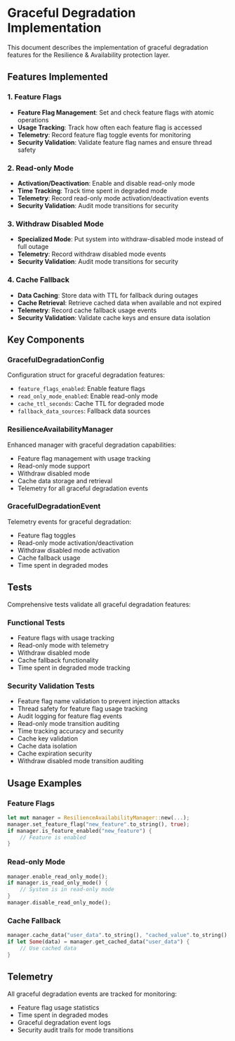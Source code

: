 # Graceful Degradation Implementation

This document describes the implementation of graceful degradation features for the Resilience & Availability protection layer.

## Features Implemented

### 1. Feature Flags
- **Feature Flag Management**: Set and check feature flags with atomic operations
- **Usage Tracking**: Track how often each feature flag is accessed
- **Telemetry**: Record feature flag toggle events for monitoring
- **Security Validation**: Validate feature flag names and ensure thread safety

### 2. Read-only Mode
- **Activation/Deactivation**: Enable and disable read-only mode
- **Time Tracking**: Track time spent in degraded mode
- **Telemetry**: Record read-only mode activation/deactivation events
- **Security Validation**: Audit mode transitions for security

### 3. Withdraw Disabled Mode
- **Specialized Mode**: Put system into withdraw-disabled mode instead of full outage
- **Telemetry**: Record withdraw disabled mode events
- **Security Validation**: Audit mode transitions for security

### 4. Cache Fallback
- **Data Caching**: Store data with TTL for fallback during outages
- **Cache Retrieval**: Retrieve cached data when available and not expired
- **Telemetry**: Record cache fallback usage events
- **Security Validation**: Validate cache keys and ensure data isolation

## Key Components

### GracefulDegradationConfig
Configuration struct for graceful degradation features:
- `feature_flags_enabled`: Enable feature flags
- `read_only_mode_enabled`: Enable read-only mode
- `cache_ttl_seconds`: Cache TTL for degraded mode
- `fallback_data_sources`: Fallback data sources

### ResilienceAvailabilityManager
Enhanced manager with graceful degradation capabilities:
- Feature flag management with usage tracking
- Read-only mode support
- Withdraw disabled mode
- Cache data storage and retrieval
- Telemetry for all graceful degradation events

### GracefulDegradationEvent
Telemetry events for graceful degradation:
- Feature flag toggles
- Read-only mode activation/deactivation
- Withdraw disabled mode activation
- Cache fallback usage
- Time spent in degraded modes

## Tests

Comprehensive tests validate all graceful degradation features:

### Functional Tests
- Feature flags with usage tracking
- Read-only mode with telemetry
- Withdraw disabled mode
- Cache fallback functionality
- Time spent in degraded mode tracking

### Security Validation Tests
- Feature flag name validation to prevent injection attacks
- Thread safety for feature flag usage tracking
- Audit logging for feature flag events
- Read-only mode transition auditing
- Time tracking accuracy and security
- Cache key validation
- Cache data isolation
- Cache expiration security
- Withdraw disabled mode transition auditing

## Usage Examples

### Feature Flags
```rust
let mut manager = ResilienceAvailabilityManager::new(...);
manager.set_feature_flag("new_feature".to_string(), true);
if manager.is_feature_enabled("new_feature") {
    // Feature is enabled
}
```

### Read-only Mode
```rust
manager.enable_read_only_mode();
if manager.is_read_only_mode() {
    // System is in read-only mode
}
manager.disable_read_only_mode();
```

### Cache Fallback
```rust
manager.cache_data("user_data".to_string(), "cached_value".to_string(), 300);
if let Some(data) = manager.get_cached_data("user_data") {
    // Use cached data
}
```

## Telemetry

All graceful degradation events are tracked for monitoring:
- Feature flag usage statistics
- Time spent in degraded modes
- Graceful degradation event logs
- Security audit trails for mode transitions